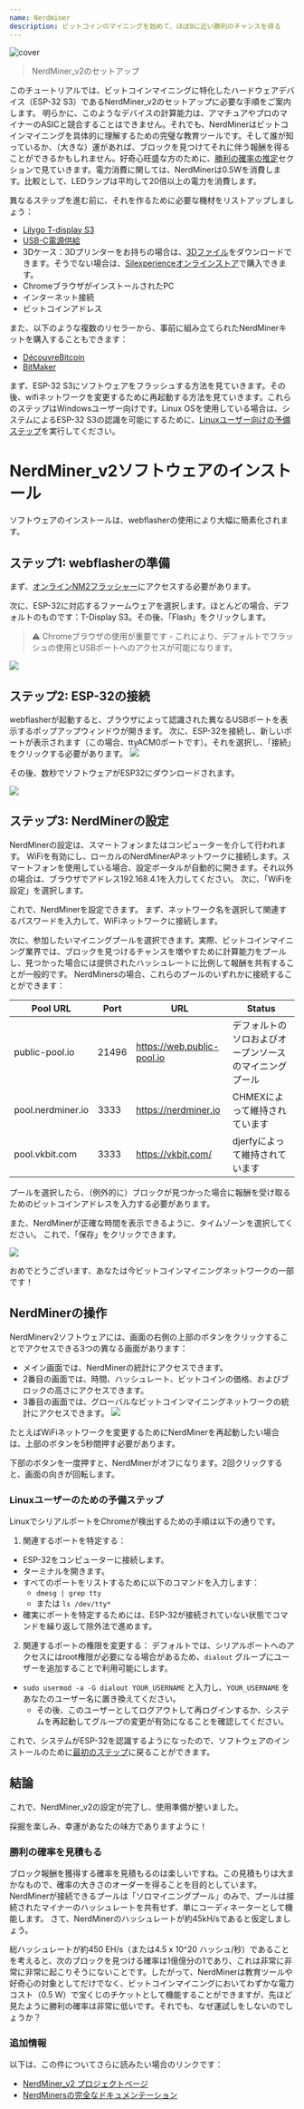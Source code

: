 ```yaml
---
name: Nerdminer
description: ビットコインのマイニングを始めて、ほぼ0に近い勝利のチャンスを得る
---
```


![cover](assets/cover.jpeg)

> NerdMiner_v2のセットアップ

このチュートリアルでは、ビットコインマイニングに特化したハードウェアデバイス（ESP-32 S3）であるNerdMiner_v2のセットアップに必要な手順をご案内します。
明らかに、このようなデバイスの計算能力は、アマチュアやプロのマイナーのASICと競合することはできません。それでも、NerdMinerはビットコインマイニングを具体的に理解するための完璧な教育ツールです。そして誰が知っているか、（大きな）運があれば、ブロックを見つけてそれに伴う報酬を得ることができるかもしれません。好奇心旺盛な方のために、[勝利の確率の推定](#estimation-de-la-probabilite-de-gain)セクションで見ていきます。電力消費に関しては、NerdMinerは0.5Wを消費します。比較として、LEDランプは平均して20倍以上の電力を消費します。

異なるステップを進む前に、それを作るために必要な機材をリストアップしましょう：

- [Lilygo T-display S3](https://lilygo.cc/products/t-display-s3)
- [USB-C電源供給](https://amzn.eu/d/gIOot90)
- 3Dケース：3Dプリンターをお持ちの場合は、[3Dファイル](https://www.printables.com/model/501547-nerdminer-v2-click-case-w-buttons)をダウンロードできます。そうでない場合は、[Silexperienceオンラインストア](https://silexperience.company.site/NerdMiner_V2-p544379757)で購入できます。
- ChromeブラウザがインストールされたPC
- インターネット接続
- ビットコインアドレス

また、以下のような複数のリセラーから、事前に組み立てられたNerdMinerキットを購入することもできます：

- [DécouvreBitcoin](https://shop.decouvrebitcoin.com/products/nerd-miner?_pos=1&_psq=nerd&_ss=e&_v=1.0)
- [BitMaker](https://bitronics.store/shop/)

まず、ESP-32 S3にソフトウェアをフラッシュする方法を見ていきます。その後、wifiネットワークを変更するために再起動する方法を見ていきます。これらのステップはWindowsユーザー向けです。Linux OSを使用している場合は、システムによるESP-32 S3の認識を可能にするために、[Linuxユーザー向けの予備ステップ](#etapes-preliminaires-pour-utilisateurs-linux)を実行してください。

# NerdMiner_v2ソフトウェアのインストール

ソフトウェアのインストールは、webflasherの使用により大幅に簡素化されます。

## ステップ1: webflasherの準備

まず、[オンラインNM2フラッシャー](https://bitmaker-hub.github.io/diyflasher/)にアクセスする必要があります。

次に、ESP-32に対応するファームウェアを選択します。ほとんどの場合、デフォルトのものです：T-Display S3。その後、「Flash」をクリックします。

> ⚠️ Chromeブラウザの使用が重要です - これにより、デフォルトでフラッシュの使用とUSBポートへのアクセスが可能になります。

![](assets/webflasher.webp)

## ステップ2: ESP-32の接続

webflasherが起動すると、ブラウザによって認識された異なるUSBポートを表示するポップアップウィンドウが開きます。
次に、ESP-32を接続し、新しいポートが表示されます（この場合、ttyACM0ポートです）。それを選択し、「接続」をクリックする必要があります。
![](assets/flasher-port-serial.webp)

その後、数秒でソフトウェアがESP32にダウンロードされます。

![](assets/NM2-sucessfully-installed.webp)

## ステップ3: NerdMinerの設定

NerdMinerの設定は、スマートフォンまたはコンピューターを介して行われます。
WiFiを有効にし、ローカルのNerdMinerAPネットワークに接続します。スマートフォンを使用している場合、設定ポータルが自動的に開きます。それ以外の場合は、ブラウザでアドレス192.168.4.1を入力してください。
次に、「WiFiを設定」を選択します。

これで、NerdMinerを設定できます。
まず、ネットワーク名を選択して関連するパスワードを入力して、WiFiネットワークに接続します。

次に、参加したいマイニングプールを選択できます。実際、ビットコインマイニング業界では、ブロックを見つけるチャンスを増やすために計算能力をプールし、見つかった場合には提供されたハッシュレートに比例して報酬を共有することが一般的です。
NerdMinersの場合、これらのプールのいずれかに接続することができます：

| Pool URL          | Port  | URL                        | Status                                   |
| ----------------- | ----- | -------------------------- | ---------------------------------------- |
| public-pool.io    | 21496 | https://web.public-pool.io | デフォルトのソロおよびオープンソースのマイニングプール |
| pool.nerdminer.io | 3333  | https://nerdminer.io       | CHMEXによって維持されています                      |
| pool.vkbit.com    | 3333  | https://vkbit.com/         | djerfyによって維持されています                     |

プールを選択したら、（例外的に）ブロックが見つかった場合に報酬を受け取るためのビットコインアドレスを入力する必要があります。

また、NerdMinerが正確な時間を表示できるように、タイムゾーンを選択してください。
これで、「保存」をクリックできます。

![](assets/wifi-configuration.webp)

おめでとうございます、あなたは今ビットコインマイニングネットワークの一部です！

## NerdMinerの操作

NerdMinerv2ソフトウェアには、画面の右側の上部のボタンをクリックすることでアクセスできる3つの異なる画面があります：

- メイン画面では、NerdMinerの統計にアクセスできます。
- 2番目の画面では、時間、ハッシュレート、ビットコインの価格、およびブロックの高さにアクセスできます。
- 3番目の画面では、グローバルなビットコインマイニングネットワークの統計にアクセスできます。
  ![](assets/NM2-screens.webp)

たとえばWiFiネットワークを変更するためにNerdMinerを再起動したい場合は、上部のボタンを5秒間押す必要があります。

下部のボタンを一度押すと、NerdMinerがオフになります。2回クリックすると、画面の向きが回転します。

### Linuxユーザーのための予備ステップ

LinuxでシリアルポートをChromeが検出するための手順は以下の通りです。

1. 関連するポートを特定する：

- ESP-32をコンピューターに接続します。
- ターミナルを開きます。
- すべてのポートをリストするために以下のコマンドを入力します：
  - `dmesg | grep tty`
  - または `ls /dev/tty*`
- 確実にポートを特定するためには、ESP-32が接続されていない状態でコマンドを繰り返して除外法で進めます。

2. 関連するポートの権限を変更する：
デフォルトでは、シリアルポートへのアクセスにはroot権限が必要になる場合があるため、`dialout` グループにユーザーを追加することで利用可能にします。
- `sudo usermod -a -G dialout YOUR_USERNAME` と入力し、`YOUR_USERNAME` をあなたのユーザー名に置き換えてください。
  - その後、このユーザーとしてログアウトして再ログインするか、システムを再起動してグループの変更が有効になることを確認してください。

これで、システムがESP-32を認識するようになったので、ソフトウェアのインストールのために[最初のステップ](#etape-1-preparation-du-webflasher)に戻ることができます。

## 結論

これで、NerdMiner_v2の設定が完了し、使用準備が整いました。

採掘を楽しみ、幸運があなたの味方でありますように！

### 勝利の確率を見積もる

ブロック報酬を獲得する確率を見積もるのは楽しいですね。この見積もりは大まかなもので、確率の大きさのオーダーを得ることを目的としています。
NerdMinerが接続できるプールは「ソロマイニングプール」のみで、プールは接続されたマイナーのハッシュレートを共有せず、単にコーディネーターとして機能します。
さて、NerdMinerのハッシュレートが約45kH/sであると仮定しましょう。

総ハッシュレートが約450 EH/s（または4.5 x 10^20 ハッシュ/秒）であることを考えると、次のブロックを見つける確率は1億億分の1であり、これは非常に非常に非常に起こりそうにないことです。したがって、NerdMinerは教育ツールや好奇心の対象としてだけでなく、ビットコインマイニングにおいてわずかな電力コスト（0.5 W）で宝くじのチケットとして機能することができますが、先ほど見たように勝利の確率は非常に低いです。それでも、なぜ運試しをしないのでしょうか？

### 追加情報

以下は、この件についてさらに読みたい場合のリンクです：

- [NerdMiner_v2 プロジェクトページ](http://github.com/BitMaker-hub/NerdMiner_v2)
- [NerdMinersの完全なドキュメンテーション](https://docs.bitwater.ch/nerd-miner-v2/)